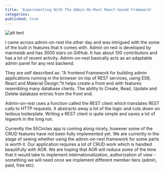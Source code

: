```yaml
---
title: 'Experimenting With The Admin-On-Rest React-based Framework'
categories:
published: true
---
```

![alt text](https://avatars2.githubusercontent.com/u/3116319?s=400&v=4)

I came across admin-on-rest the other day and was intrigued with the some of the built in features that it comes with. Admin on rest is developed by marmelab and has 3000 stars on GitHub. It has about 100 contributors and  has a lot of recent activity. Admin-on-rest basically acts as an adaptable admin panel for any rest backend.

They are self described as: "A frontend Framework for building admin applications running in the browser on top of REST services, using ES6, React and Material Design."It helps create a front end with features resembling many database clients. The ability to Create, Read, Update and Delete database entries from the front end.

Admin-on-rest uses a function called the REST client which translates REST calls to HTTP requests. It abstracts away a lot of the logic and cuts down on tedious boilerplate. Writing a REST client is quite simple and saves a lot of legwork in the long run.

Currently the 55Circles app is coming along nicely, however some of the CRUD features have not been fully implemented yet. We are currently in the stage of seeing whether using the admin-on-rest framework for some parts is worth it. Our application requires a lot of CRUD work which is handled beautifully with AOR. We are hoping that AOR will reduce some of the time that it would take to implement internationalization, authorization of view - something we will need once we implement different member tiers (admin, paid, free etc).